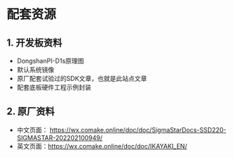 
# 配套资源

## 1. 开发板资料
* DongshanPI-D1s原理图
* 默认系统镜像
* 原厂配套试验过的SDK文章，也就是此站点文章
* 配套底板硬件工程示例封装


##  2. 原厂资料
* 中文页面： https://wx.comake.online/doc/doc/SigmaStarDocs-SSD220-SIGMASTAR-202202100949/
* 英文页面：https://wx.comake.online/doc/doc/IKAYAKI_EN/
